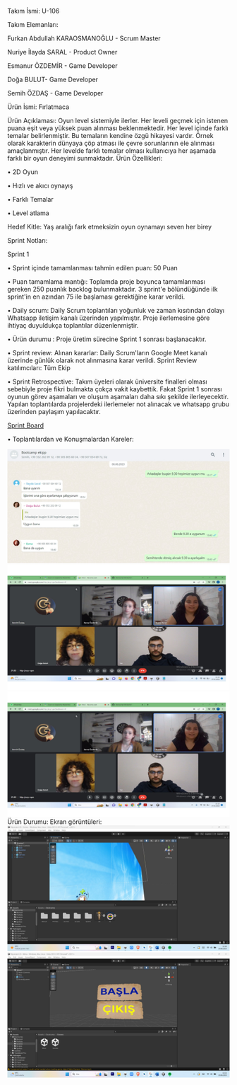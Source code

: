 Takım İsmi: U-106

Takım Elemanları: 

Furkan Abdullah KARAOSMANOĞLU - Scrum Master

Nuriye İlayda SARAL - Product Owner

Esmanur ÖZDEMİR - Game Developer

Doğa BULUT- Game Developer

Semih ÖZDAŞ - Game Developer

Ürün İsmi: Fırlatmaca

Ürün Açıklaması: Oyun level sistemiyle ilerler. Her leveli geçmek için istenen puana eşit veya yüksek puan alınması beklenmektedir. Her level içinde farklı temalar belirlenmiştir. Bu temaların kendine özgü hikayesi vardır. Örnek olarak karakterin dünyaya çöp atması ile çevre sorunlarının ele alınması amaçlanmıştır. Her levelde farklı temalar olması kullanıcıya her aşamada farklı bir oyun deneyimi sunmaktadır. 
Ürün Özellikleri: 

•	2D Oyun

•	Hızlı ve akıcı oynayış

•	Farklı Temalar

•	Level atlama

Hedef Kitle: Yaş aralığı fark etmeksizin oyun oynamayı seven her birey 

Sprint Notları: 

Sprint 1

•	Sprint içinde tamamlanması tahmin edilen puan: 50 Puan

•	Puan tamamlama mantığı: Toplamda proje boyunca tamamlanması gereken 250 puanlık backlog bulunmaktadır. 3 sprint'e bölündüğünde ilk sprint'in en azından 75 ile başlaması gerektiğine karar verildi.

•	Daily scrum: Daily Scrum toplantıları yoğunluk ve zaman kısıtından dolayı Whatsapp iletişim kanalı üzerinden yapılmıştır. Proje ilerlemesine göre ihtiyaç duyuldukça toplantılar düzenlenmiştir.

•	Ürün durumu : Proje üretim sürecine Sprint 1 sonrası başlanacaktır.

•	Sprint review: Alınan kararlar: Daily Scrum'ların Google Meet kanalı üzerinde günlük olarak not alınmasına karar verildi. Sprint Review katılımcıları: Tüm Ekip

•	Sprint Retrospective: Takım üyeleri olarak üniversite finalleri olması sebebiyle proje fikri bulmakta çokça vakit kaybettik. Fakat Sprint 1 sonrası oyunun görev aşamaları ve oluşum aşamaları daha sıkı şekilde ilerleyecektir. Yapılan toplantılarda projelerdeki ilerlemeler not alınacak ve whatsapp grubu üzerinden paylaşım yapılacaktır. 

<a href="https://miro.com/app/board/uXjVM9RamFY=/?share_link_id=260274713448">Sprint Board</a>

•	Toplantılardan ve Konuşmalardan Kareler: 

![alt text](https://github.com/Bootcamp106/Sprint1/blob/main/whatsapp.jpg)
![alt text](https://github.com/Bootcamp106/Sprint1/blob/main/Toplant%C4%B1.jpg)
![alt text](https://github.com/Bootcamp106/Sprint1/blob/main/Toplant%C4%B1.jpg)
Ürün Durumu: Ekran görüntüleri:
![alt text](https://github.com/Bootcamp106/Sprint1/blob/main/Ekran%20g%C3%B6r%C3%BCnt%C3%BCs%C3%BC%202023-06-20%20111619.jpg)
![alt text](https://github.com/Bootcamp106/Sprint1/blob/main/Ekran%20g%C3%B6r%C3%BCnt%C3%BCs%C3%BC%202023-06-20%20112117.jpg)
